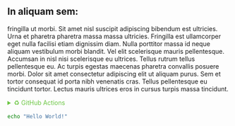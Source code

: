 ## In aliquam sem:
 fringilla ut morbi. Sit amet nisl suscipit adipiscing bibendum est ultricies. Urna et pharetra pharetra massa massa ultricies. Fringilla est ullamcorper eget nulla facilisi etiam dignissim diam. Nulla porttitor massa id neque aliquam vestibulum morbi blandit. Vel elit scelerisque mauris pellentesque. Accumsan in nisl nisi scelerisque eu ultrices. Tellus rutrum tellus pellentesque eu. Ac turpis egestas maecenas pharetra convallis posuere morbi. Dolor sit amet consectetur adipiscing elit ut aliquam purus. Sem et tortor consequat id porta nibh venenatis cras. Tellus pellentesque eu tincidunt tortor. Lectus mauris ultrices eros in cursus turpis massa tincidunt.

<details>

<summary style="color: #6cc644; cursor: pointer">♻ GitHub Actions</summary>

GitHub Actions is a continuous integration and continuous delivery (CI/CD) platform that allows you to automate your build, test, and deployment pipeline. You can create workflows that build and test every pull request to your repository, or deploy merged pull requests to production.

<br>

<img title="GitHub Actions" alt="actions" width=200px src="images/github_actions.png">

<br>

<p>For more information, see <a href="https://docs.github.com/en/actions/learn-github-actions/understanding-github-actions">GitHub Actions</a></p>

<pre><code class="language-shell">
echo "Hello World!"
</code></pre>


</details>

```bash
echo "Hello World!"
```
